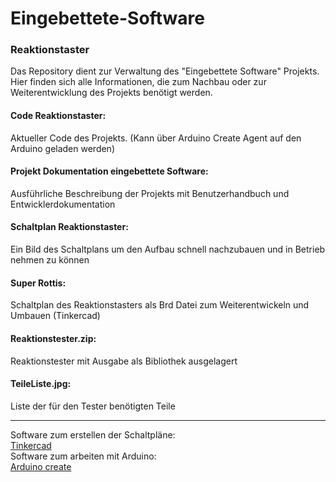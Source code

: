# Eingebettete-Software
### Reaktionstaster

Das Repository dient zur Verwaltung des "Eingebettete Software" Projekts.
Hier finden sich alle Informationen, die zum Nachbau oder zur Weiterentwicklung des Projekts benötigt werden.

#### Code Reaktionstaster: 
Aktueller Code des Projekts. (Kann über Arduino Create Agent auf den Arduino geladen werden)

#### Projekt Dokumentation eingebettete Software:
Ausführliche Beschreibung der Projekts mit Benutzerhandbuch und Entwicklerdokumentation

#### Schaltplan Reaktionstaster:
Ein Bild des Schaltplans um den Aufbau schnell nachzubauen und in Betrieb nehmen zu können

#### Super Rottis:
Schaltplan des Reaktionstasters als Brd Datei zum Weiterentwickeln und Umbauen (Tinkercad)

#### Reaktionstester.zip:
Reaktionstester mit Ausgabe als Bibliothek ausgelagert 

#### TeileListe.jpg:
Liste der für den Tester benötigten Teile

***
Software zum  erstellen der Schaltpläne: <br>
[Tinkercad](https://www.tinkercad.com/#/) <br>
Software zum arbeiten mit Arduino: <br>
[Arduino create](https://create.arduino.cc/) <br>

